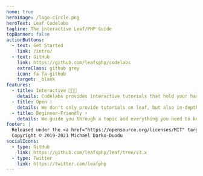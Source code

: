 ```yaml
---
home: true
heroImage: /logo-circle.png
heroText: Leaf Codelabs
tagline: The interactive Leaf/PHP Guide
topBanner: false
actionButtons:
  - text: Get Started
    link: /intro/
  - text: GitHub
    link: https://github.com/leafsphp/codelabs
    extraClass: github grey
    icon: fa fa-github
    target: _blank
features:
  - title: Interactive 👨🏾‍🏫
    details: Codelabs provides interactive tutorials that hold your hand through a process.
  - title: Open ☃️
    details: We don't only provide tutorials on leaf, but also in-depth tutorials on PHP/JS as well.
  - title: Beginner-Friendly ⚡️
    details: We guide you through a topic and everything you need to know to complete it successfully.
footer: |
  Released under the <a href="https://opensource.org/licenses/MIT" target="_blank" rel="noopener">MIT License</a><br>
  Copyright © 2019-2021 Michael Darko-Duodu
socialIcons:
  - type: GitHub
    link: https://github.com/leafsphp/leaf/tree/v3.x
  - type: Twitter
    link: https://twitter.com/leafphp
---
```


<!-- ```php
<?php

require __DIR__ . "/vendor/autoload.php";

app()->get("/", function () {
  response(["name" => "Leaf"]);
});

app()->run();
``` -->
